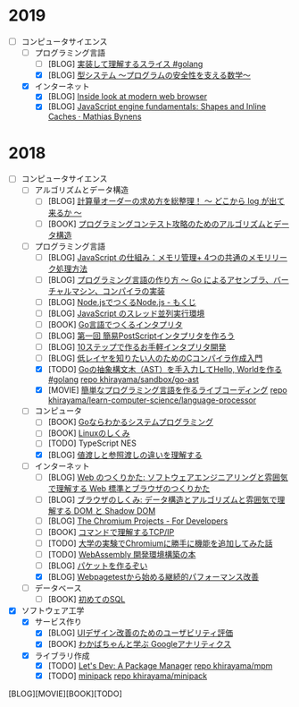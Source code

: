 # 2019

- [ ] コンピュータサイエンス
  - [ ] プログラミング言語
    - [ ] [BLOG] [実装して理解するスライス #golang](https://qiita.com/tenntenn/items/5229bce80ddb688a708a)
    - [x] [BLOG] [型システム 〜プログラムの安全性を支える数学〜](https://laborify.net/2018/12/09/igarashi_type_system/)
  - [x] インターネット
    - [x] [BLOG] [Inside look at modern web browser](https://developers.google.com/web/updates/2018/09/inside-browser-part1)
    - [x] [BLOG] [JavaScript engine fundamentals: Shapes and Inline Caches · Mathias Bynens](https://mathiasbynens.be/notes/shapes-ics)

# 2018

- [ ] コンピュータサイエンス
  - [ ] アルゴリズムとデータ構造
    - [ ] [BLOG] [計算量オーダーの求め方を総整理！ 〜 どこから log が出て来るか 〜](https://qiita.com/drken/items/872ebc3a2b5caaa4a0d0)
    - [ ] [BOOK] [プログラミングコンテスト攻略のためのアルゴリズムとデータ構造](https://book.mynavi.jp/ec/products/detail/id=35408)
  - [ ] プログラミング言語
    - [ ] [BLOG] [JavaScript の仕組み：メモリ管理+ 4つの共通のメモリリーク処理方法](https://qiita.com/tkdn/items/ea4f034e0d661def244a)
    - [ ] [BLOG] [プログラミング言語の作り方 〜 Go によるアセンブラ、バーチャルマシン、コンパイラの実装](https://qiita.com/nirasan/items/cb1f79955f31c45c6658)
    - [ ] [BLOG] [Node.jsでつくるNode.js - もくじ](https://qiita.com/massie_g/items/3ee11c105b4458686bc1)
    - [ ] [BLOG] [JavaScript のスレッド並列実行環境](https://nhiroki.jp/2017/12/10/javascript-parallel-processing)
    - [ ] [BOOK] [Go言語でつくるインタプリタ](https://www.oreilly.co.jp/books/9784873118222/)
    - [ ] [BLOG] [第一回 簡易PostScriptインタプリタを作ろう](https://karino2.github.io/c-lesson/forth_modoki.html)
    - [ ] [BLOG] [10ステップで作るお手軽インタプリタ開発](https://speakerdeck.com/anqou/10sutetupudezuo-ruoshou-qing-intapuritakai-fa)
    - [ ] [BLOG] [低レイヤを知りたい人のためのCコンパイラ作成入門](https://www.sigbus.info/compilerbook/)
    - [x] [TODO] [Goの抽象構文木（AST）を手入力してHello, Worldを作る #golang](https://qiita.com/tenntenn/items/0cbc6f1f00dc579fcd8c) [repo khirayama/sandbox/go-ast](https://github.com/khirayama/sandbox/tree/master/go-ast)
    - [x] [MOVIE] [簡単なプログラミング言語を作るライブコーディング](https://www.youtube.com/watch?v=JAtN0TGrNE4&app=desktop) [repo khirayama/learn-computer-science/language-processor](https://github.com/khirayama/learn-computer-science/tree/master/language-processor)
  - [ ] コンピュータ
    - [ ] [BOOK] [Goならわかるシステムプログラミング](https://www.lambdanote.com/products/go)
    - [ ] [BOOK] [Linuxのしくみ](http://gihyo.jp/book/2018/978-4-7741-9607-7)
    - [ ] [TODO] TypeScript NES
    - [x] [BLOG] [値渡しと参照渡しの違いを理解する](https://magazine.rubyist.net/articles/0032/0032-CallByValueAndCallByReference.html)
  - [ ] インターネット
    - [ ] [BLOG] [Web のつくりかた: ソフトウェアエンジニアリングと雰囲気で理解する Web 標準とブラウザのつくりかた](https://hayato.io/2017/making-web/)
    - [ ] [BLOG] [ブラウザのしくみ: データ構造とアルゴリズムと雰囲気で理解する DOM と Shadow DOM](https://hayato.io/2017/dom/)
    - [ ] [BLOG] [The Chromium Projects - For Developers](https://www.chromium.org/developers)
    - [ ] [BOOK] [コマンドで理解するTCP/IP](https://www.amazon.co.jp/%E8%A9%A6%E3%81%9B%E3%81%B0%E3%82%8F%E3%81%8B%E3%82%8B-%E3%82%B3%E3%83%9E%E3%83%B3%E3%83%89%E3%81%A7%E7%90%86%E8%A7%A3%E3%81%99%E3%82%8BTCP-IP-%E8%B1%8A%E6%B2%A2-%E8%81%A1/dp/4756151442)
    - [ ] [TODO] [大学の実験でChromiumに勝手に機能を追加してみた話](http://akaria.hatenablog.com/entry/2017/12/15/144459)
    - [ ] [TODO] [WebAssembly 開発環境構築の本](https://wasm-dev-book.netlify.com/webpack.html)
    - [ ] [BLOG] [パケットを作るぞい](https://github.com/akakou/let-us-make-packets)
    - [x] [BLOG] [Webpagetestから始める継続的パフォーマンス改善](http://azu.github.io/slide/2018/roppongijs/webpagetest-performance.html)
  - [ ] データベース
    - [ ] [BOOK] [初めてのSQL](https://www.oreilly.co.jp/books/4873112818/)
- [x] ソフトウェア工学
  - [x] サービス作り
    - [x] [BLOG] [UIデザイン改善のためのユーザビリティ評価](https://u-site.jp/usability/)
    - [x] [BOOK] [わかばちゃんと学ぶ Googleアナリティクス](https://www.amazon.co.jp/dp/B07BMNGXFC/ref=dp-kindle-redirect?_encoding=UTF8&btkr=1)
  - [x] ライブラリ作成
    - [x] [TODO] [Let's Dev: A Package Manager](https://yarnpkg.com/blog/2017/07/11/lets-dev-a-package-manager/) [repo khirayama/mpm](https://github.com/khirayama/mpm)
    - [x] [TODO] [minipack](https://github.com/ronami/minipack) [repo khirayama/minipack](https://github.com/khirayama/minipack)

[BLOG][MOVIE][BOOK][TODO]
